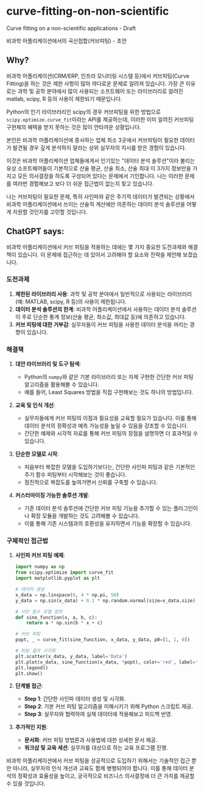 # curve-fitting-on-non-scientific
Curve fitting on a non-scientific applications - Draft

비과학 어플리케이션에서의 곡선접합(커브피팅) - 초안

## Why?
비과학 어플리케이션(CRM/ERP, 인프라 모니터링 시스템 등)에서 커브피팅(Curve Fitting)을 하는 것은 제한 사항이 많아 까다로운 문제로 알려져 있습니다. 가장 큰 이유로는 과학 및 공학 분야에서 많이 사용되는 소프트웨어 또는 라이브러리로 알려진 matlab, scipy, R 등의 사용이 제한되기 때문입니다.

Python의 인기 라이브러리인 scipy의 경우 커브피팅을 위한 방법으로 `scipy.optimize.curve_fit`이라는 API를 제공하는데, 이러한 이미 알려진 커브피팅 구현체의 혜택을 받지 못하는 것은 많이 안타까운 상황입니다.

본인은 비과학 어플리케이션에 종사하는 업체 최소 3곳에서 커브피팅이 필요한 데이터가 발견될 경우 깊게 분석하지 말라는 상위 실무자의 지시를 받은 경험이 있습니다.

이것은 비과학 어플리케이션 업체들에게서 인기있는 "데이터 분석 솔루션"이라 불리는 유상 소프트웨어들이 기본적으로 산술 평균, 산술 최소, 산술 최대 이 3가지 정보만을 가지고 모든 의사결정을 하도록 구성되어 있다는 문제에서 기인합니다. 나는 이러한 문제를 여러번 경험해보고 보다 더 쉬운 접근법이 없는지 찾고 있습니다.

나는 커브피팅이 필요한 문제, 특히 사인파와 같은 주기적 데이터가 발견되는 상황에서 비과학 어플리케이션에서 쓰이는 산술적 계산에만 의존하는 데이터 분석 솔루션을 어떻게 지원할 것인지를 고민할 것입니다.

## ChatGPT says:
비과학 어플리케이션에서 커브 피팅을 적용하는 데에는 몇 가지 중요한 도전과제와 해결책이 있습니다. 이 문제에 접근하는 데 있어서 고려해야 할 요소와 전략을 제안해 보겠습니다.

### 도전과제

1. **제한된 라이브러리 사용**: 과학 및 공학 분야에서 일반적으로 사용되는 라이브러리(예: MATLAB, scipy, R 등)의 사용이 제한됩니다.
2. **데이터 분석 솔루션의 한계**: 비과학 어플리케이션에서 사용하는 데이터 분석 솔루션이 주로 단순한 통계 정보(산술 평균, 최소값, 최대값 등)에 의존하고 있습니다.
3. **커브 피팅에 대한 거부감**: 실무자들이 커브 피팅을 사용한 데이터 분석을 꺼리는 경향이 있습니다.

### 해결책

1. **대안 라이브러리 및 도구 탐색**:
   - Python의 `numpy`와 같은 기본 라이브러리 또는 자체 구현한 간단한 커브 피팅 알고리즘을 활용해볼 수 있습니다.
   - 예를 들어, Least Squares 방법을 직접 구현해보는 것도 하나의 방법입니다.

2. **교육 및 인식 개선**:
   - 실무자들에게 커브 피팅의 이점과 필요성을 교육할 필요가 있습니다. 이를 통해 데이터 분석의 정확성과 예측 가능성을 높일 수 있음을 강조할 수 있습니다.
   - 간단한 예제와 시각적 자료를 통해 커브 피팅의 장점을 설명하면 더 효과적일 수 있습니다.

3. **단순한 모델로 시작**:
   - 처음부터 복잡한 모델을 도입하기보다는, 간단한 사인파 피팅과 같은 기본적인 주기 함수 피팅부터 시작해보는 것이 좋습니다.
   - 점진적으로 복잡도를 높여가면서 신뢰를 구축할 수 있습니다.

4. **커스터마이징 가능한 솔루션 개발**:
   - 기존 데이터 분석 솔루션에 간단한 커브 피팅 기능을 추가할 수 있는 플러그인이나 확장 모듈을 개발하는 것도 고려해볼 수 있습니다.
   - 이를 통해 기존 시스템과의 호환성을 유지하면서 기능을 확장할 수 있습니다.

### 구체적인 접근법

1. **사인파 커브 피팅 예제**:
   ```python
   import numpy as np
   from scipy.optimize import curve_fit
   import matplotlib.pyplot as plt

   # 데이터 생성
   x_data = np.linspace(0, 4 * np.pi, 50)
   y_data = np.sin(x_data) + 0.1 * np.random.normal(size=x_data.size)

   # 사인 함수 모델 정의
   def sine_function(x, a, b, c):
       return a * np.sin(b * x + c)

   # 커브 피팅
   popt, _ = curve_fit(sine_function, x_data, y_data, p0=[1, 1, 0])

   # 피팅 결과 시각화
   plt.scatter(x_data, y_data, label='Data')
   plt.plot(x_data, sine_function(x_data, *popt), color='red', label='Fitted curve')
   plt.legend()
   plt.show()
   ```

2. **단계별 접근**:
   - **Step 1**: 간단한 사인파 데이터 생성 및 시각화.
   - **Step 2**: 기본 커브 피팅 알고리즘을 이해시키기 위해 Python 스크립트 제공.
   - **Step 3**: 실무자와 협력하여 실제 데이터에 적용해보고 피드백 반영.

3. **추가적인 지원**:
   - **문서화**: 커브 피팅 방법론과 사용법에 대한 상세한 문서 제공.
   - **워크샵 및 교육 세션**: 실무자를 대상으로 하는 교육 프로그램 진행.

비과학 어플리케이션에서 커브 피팅을 성공적으로 도입하기 위해서는 기술적인 접근 뿐만 아니라, 실무자의 인식 개선과 교육도 함께 병행되어야 합니다. 이를 통해 데이터 분석의 정확성과 효율성을 높이고, 궁극적으로 비즈니스 의사결정에 더 큰 가치를 제공할 수 있을 것입니다.
